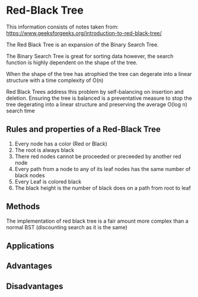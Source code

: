 # Red-Black Tree 

This information consists of notes taken from: https://www.geeksforgeeks.org/introduction-to-red-black-tree/

The Red Black Tree is an expansion of the Binary Search Tree. 

The Binary Search Tree is great for sorting data however, the search function is highly dependent on the shape of the tree.

When the shape of the tree has atrophied the tree can degerate into a linear structure with a time complexity of O(n)

Red Black Trees address this problem by self-balancing on insertion and deletion. Ensuring the tree is balanced is a preventative measure 
to stop the tree degerating into a linear structure and preserving the average O(log n) search time 

## Rules and properties of a Red-Black Tree

1. Every node has a color (Red or Black) 
2. The root is always black 
3. There red nodes cannot be proceeded or preceeded by another red node 
4. Every path from a node to any of its leaf nodes has the same number of black nodes
5. Every Leaf is colored black 
6. The black height is the number of black does on a path from root to leaf

## Methods 

The implementation of red black tree is a fair amount more complex than a normal BST (discounting search as it is the same) 

## Applications

## Advantages 

## Disadvantages 

